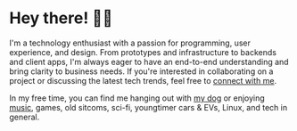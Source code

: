 # Hey there! 👋🏼

I'm a technology enthusiast with a passion for programming, user experience, and design. From prototypes and infrastructure to backends and client apps, I'm always eager to have an end-to-end understanding and bring clarity to business needs. If you're interested in collaborating on a project or discussing the latest tech trends, feel free to [connect with me](https://twitter.com/landsman).

In my free time, you can find me hanging out with [my dog](http://instagram.com/joshi.the.shiba/) or enjoying [music](https://landsman.github.io/music/), games, old sitcoms, sci-fi, youngtimer cars & EVs, Linux, and tech in general.
